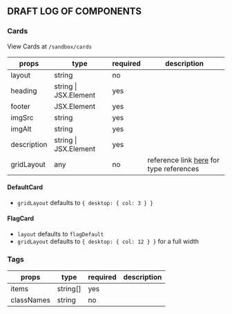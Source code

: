 ## DRAFT LOG OF COMPONENTS

### Cards
View Cards at `/sandbox/cards`

| props          | type                                                                  | required | description |
|----------------|-----------------------------------------------------------------------|----------|-------------|
| layout         | string                                                                | no       |             |
| heading        | string \| JSX.Element                                                 | yes      |             |
| footer         | JSX.Element                                                           | yes      |             |
| imgSrc         | string                                                                | yes      |             |
| imgAlt         | string                                                                | yes      |             |
| description    | string \| JSX.Element                                                 | yes      |             |
| gridLayout     | any                                                                   | no       | reference link [here](https://github.com/trussworks/react-uswds/blob/main/src/components/grid/types.ts) for type references |

#### DefaultCard
* `gridLayout` defaults to `{ desktop: { col: 3 } }`

#### FlagCard
* `layout` defaults to `flagDefault`
* `gridLayout` defaults to `{ desktop: { col: 12 } }` for a full width

### Tags
| props      | type     | required | description |
|------------|----------|----------|-------------|
| items      | string[] | yes      |             |
| classNames | string   | no       |             |